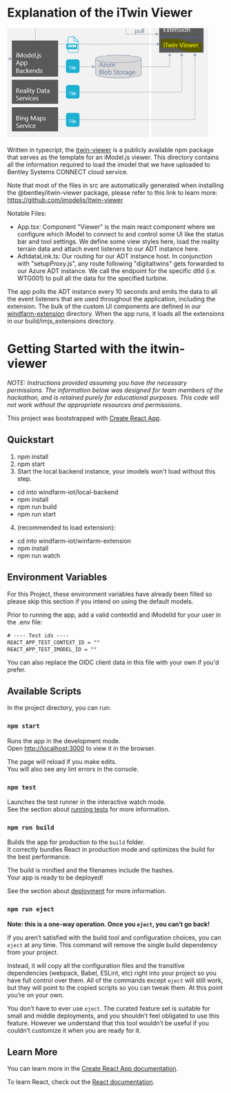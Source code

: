 # Explanation of the iTwin Viewer

![Dataflow Diagram](../images/iTwinViewer.png)

Written in typecript, the [itwin-viewer](https://github.com/imodeljs/itwin-viewer) is a publicly available npm package that serves as the template for an iModel.js viewer. This directory contains all the information required to load the imodel that we have uploaded to Bentley Systems CONNECT cloud service.

Note that most of the files in src are automatically generated when installing the @bentley/itwin-viewer package, please refer to this link to learn more: https://github.com/imodeljs/itwin-viewer

Notable Files:

- App.tsx: Component "Viewer" is the main react component where we configure which iModel to connect to and control some UI like the status bar and tool settings. We define some view styles here, load the reality terrain data and attach event listeners to our ADT instance here.
- AdtdataLink.ts: Our routing for our ADT instance host. In conjunction with "setupProxy.js", any route following "digitaltwins" gets forwarded to our Azure ADT instance. We call the endpoint for the specific dtId (i.e. WTG001) to pull all the data for the specified turbine.

The app polls the ADT instance every 10 seconds and emits the data to all the event listeners that are used throughout the application, including the extension. The bulk of the custom UI components are defined in our [windfarm-extension](https://github.com/iModeljs-meets-AzureDT/windfarm-iot/tree/main/windfarm-extension) directory. When the app runs, it loads all the extensions in our build/imjs_extensions directory.

# Getting Started with the itwin-viewer

*NOTE: Instructions provided assuming you have the necessary permissions. The information below was designed for team members of the hackathon, and is retained purely for educational purposes. This code will not work without the appropriate resources and permissions.*

This project was bootstrapped with [Create React App](https://github.com/facebook/create-react-app).

## Quickstart

1. npm install
2. npm start
3. Start the local backend instance, your imodels won't load without this step.
- cd into windfarm-iot/local-backend
- npm install
- npm run build
- npm run start
4. (recommended to load extension):
- cd into windfarm-iot/winfarm-extension
- npm install
- npm run watch

## Environment Variables

For this Project, these environment variables have already been filled so please skip this section if you intend on using the default models.

Prior to running the app, add a valid contextId and iModelId for your user in the .env file:

```
# ---- Test ids ----
REACT_APP_TEST_CONTEXT_ID = ""
REACT_APP_TEST_IMODEL_ID = ""
```

You can also replace the OIDC client data in this file with your own if you'd prefer.

## Available Scripts

In the project directory, you can run:

### `npm start`

Runs the app in the development mode.\
Open [http://localhost:3000](http://localhost:3000) to view it in the browser.

The page will reload if you make edits.\
You will also see any lint errors in the console.

### `npm test`

Launches the test runner in the interactive watch mode.\
See the section about [running tests](https://facebook.github.io/create-react-app/docs/running-tests) for more information.

### `npm run build`

Builds the app for production to the `build` folder.\
It correctly bundles React in production mode and optimizes the build for the best performance.

The build is minified and the filenames include the hashes.\
Your app is ready to be deployed!

See the section about [deployment](https://facebook.github.io/create-react-app/docs/deployment) for more information.

### `npm run eject`

**Note: this is a one-way operation. Once you `eject`, you can’t go back!**

If you aren’t satisfied with the build tool and configuration choices, you can `eject` at any time. This command will remove the single build dependency from your project.

Instead, it will copy all the configuration files and the transitive dependencies (webpack, Babel, ESLint, etc) right into your project so you have full control over them. All of the commands except `eject` will still work, but they will point to the copied scripts so you can tweak them. At this point you’re on your own.

You don’t have to ever use `eject`. The curated feature set is suitable for small and middle deployments, and you shouldn’t feel obligated to use this feature. However we understand that this tool wouldn’t be useful if you couldn’t customize it when you are ready for it.

## Learn More

You can learn more in the [Create React App documentation](https://facebook.github.io/create-react-app/docs/getting-started).

To learn React, check out the [React documentation](https://reactjs.org/).
